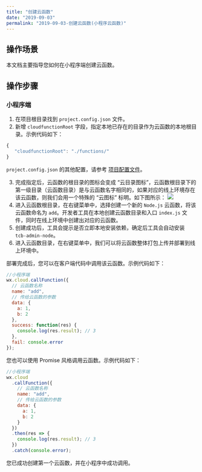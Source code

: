 ```yaml
---
title: "创建云函数"
date: "2019-09-03"
permalink: "2019-09-03-创建云函数(小程序云函数)"
---
```


## 操作场景

本文档主要指导您如何在小程序端创建云函数。

## 操作步骤

### 小程序端

1. 在项目根目录找到 `project.config.json` 文件。
2. 新增 `cloudfunctionRoot` 字段，指定本地已存在的目录作为云函数的本地根目录。示例代码如下：

```js
{
   "cloudfunctionRoot": "./functions/"
}
```

`project.config.json` 的其他配置，请参考 [项目配置文件](https://developers.weixin.qq.com/miniprogram/dev/devtools/projectconfig.html?t=18092115)。

3. 完成指定后，云函数的根目录的图标会变成 “云目录图标”，云函数根目录下的第一级目录（云函数目录）是与云函数名字相同的，如果对应的线上环境存在该云函数，则我们会用一个特殊的 “云图标” 标明。如下图所示：
   ![](https://main.qcloudimg.com/raw/86ec7ca2fd42999bb61584b8a7af5bf9.png)
4. 进入云函数根目录，在右键菜单中，选择创建一个新的 `Node.js` 云函数，将该云函数命名为 `add`。开发者工具在本地创建云函数目录和入口 `index.js` 文件，同时在线上环境中创建出对应的云函数。
5. 创建成功后，工具会提示是否立即本地安装依赖，确定后工具会自动安装 `tcb-admin-node`。
6. 进入云函数目录，在右键菜单中，我们可以将云函数整体打包上传并部署到线上环境中。

部署完成后，您可以在客户端代码中调用该云函数。示例代码如下：

```js
//小程序端
wx.cloud.callFunction({
  // 云函数名称
  name: "add",
  // 传给云函数的参数
  data: {
    a: 1,
    b: 2
  },
  success: function(res) {
    console.log(res.result); // 3
  },
  fail: console.error
});
```

您也可以使用 Promise 风格调用云函数。示例代码如下：

```js
//小程序端
wx.cloud
  .callFunction({
    // 云函数名称
    name: "add",
    // 传给云函数的参数
    data: {
      a: 1,
      b: 2
    }
  })
  .then(res => {
    console.log(res.result); // 3
  })
  .catch(console.error);
```

您已成功创建第一个云函数，并在小程序中成功调用。
